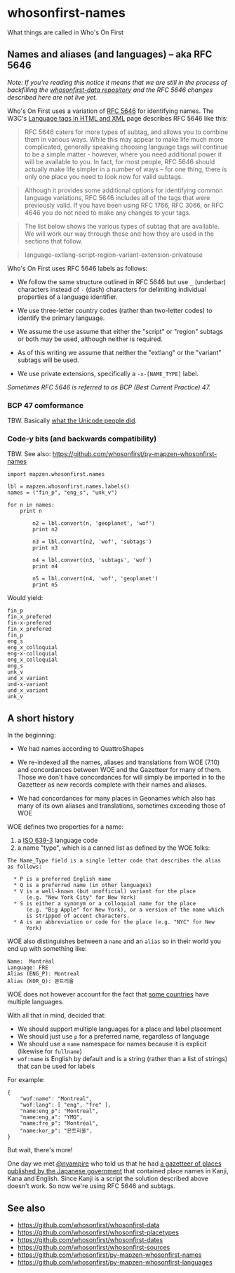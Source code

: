 # whosonfirst-names

What things are called in Who's On First

## Names and aliases (and languages) – aka RFC 5646

_Note: If you're reading this notice it means that we are still in the process of backfilling the [whosonfirst-data repository](https://github.com/whosonfirst/whosonfirst-data) and the RFC 5646 changes described here are not live yet._

Who's On First uses a variation of [RFC 5646](http://www.rfc-editor.org/rfc/rfc5646.txt) for identifying names. The W3C's [Language tags in HTML and XML](http://www.w3.org/International/articles) page describes RFC 5646 like this:

> RFC 5646 caters for more types of subtag, and allows you to combine them in various ways. While this may appear to make life much more complicated, generally speaking choosing language tags will continue to be a simple matter - however, where you need additional power it will be available to you. In fact, for most people, RFC 5646 should actually make life simpler in a number of ways – for one thing, there is only one place you need to look now for valid subtags.

> Although it provides some additional options for identifying common language variations, RFC 5646 includes all of the tags that were previously valid. If you have been using RFC 1766, RFC 3066, or RFC 4646 you do not need to make any changes to your tags.

> The list below shows the various types of subtag that are available. We will work our way through these and how they are used in the sections that follow.

> language-extlang-script-region-variant-extension-privateuse

Who's On First uses RFC 5646 labels as follows: 

* We follow the same structure outlined in RFC 5646 but use `_` (underbar) characters instead of `-` (dash) characters for delimiting individual properties of a language identifier.

* We use three-letter country codes (rather than two-letter codes) to identify the primary language.

* We assume the use assume that either the "script" or "region" subtags or both may be used, although neither is required.

* As of this writing we assume that neither the "extlang" or the "variant" subtags will be used.

* We use private extensions, specifically a `-x-[NAME_TYPE]` label.

_Sometimes RFC 5646 is referred to as BCP (Best Current Practice) 47._

### BCP 47 comformance

TBW. Basically [what the Unicode people did](http://www.unicode.org/reports/tr35/#BCP_47_Conformance).

### Code-y bits (and backwards compatibility)

TBW. See also: https://github.com/whosonfirst/py-mapzen-whosonfirst-names

```
import mapzen.whosonfirst.names

lbl = mapzen.whosonfirst.names.labels()
names = ("fin_p", "eng_s", "unk_v")

for n in names:
	print n

        n2 = lbl.convert(n, 'geoplanet', 'wof')
        print n2

        n3 = lbl.convert(n2, 'wof', 'subtags')
        print n3

        n4 = lbl.convert(n3, 'subtags', 'wof')
        print n4

        n5 = lbl.convert(n4, 'wof', 'geoplanet')
        print n5
```

Would yield:

```
fin_p
fin_x_prefered
fin-x-prefered
fin_x_prefered
fin_p
eng_s
eng_x_colloquial
eng-x-colloquial
eng_x_colloquial
eng_s
unk_v
und_x_variant
und-x-variant
und_x_variant
unk_v
```

## A short history

In the beginning:

* We had names according to QuattroShapes

* We re-indexed all the names, aliases and translations from WOE (7.10) and concordances
  between WOE and the Gazetteer for many of them. Those we don't have
  concordances for will simply be imported in to the Gazetteer as new records
  complete with their names and aliases.

* We had concordances for many places in Geonames which also has many of its
  own aliases and translations, sometimes exceeding those of WOE

WOE defines two properties for a name:

1. a [ISO 639-3](https://en.wikipedia.org/wiki/ISO_639-3) language code
2. a name "type", which is a canned list as defined by the WOE folks:

```
The Name_Type field is a single letter code that describes the alias
as follows:

  * P is a preferred English name
  * Q is a preferred name (in other languages)
  * V is a well-known (but unofficial) variant for the place
      (e.g. "New York City" for New York)
  * S is either a synonym or a colloquial name for the place
      (e.g. "Big Apple" for New York), or a version of the name which
      is stripped of accent characters.
  * A is an abbreviation or code for the place (e.g. "NYC" for New
      York)
```

WOE also distinguishes between a `name` and an `alias` so in their world you end
up with something like:

```
Name:  Montréal 
Language: FRE
Alias (ENG_P): Montreal
Alias (KOR_Q): 몬트리올
```

WOE does not however account for the fact that [some
countries](https://www.youtube.com/watch?v=OHzMTSK1V4o) have multiple
languages.

With all that in mind, decided that:

* We should support multiple languages for a place and label placement
* We should just use `p` for a preferred name, regardless of language
* We should use a `name` namespace for names because it is explicit (likewise
  for `fullname`)
* `wof:name` is English by default and is a string (rather than a list of strings) that can be used for labels
 
For example:

```
{
	"wof:name": "Montreal",
	"wof:lang": [ "eng", "fre" ],
	"name:eng_p": "Montreal",
	"name:eng_a": "YMQ",
	"name:fre_p": "Montréal",
	"name:kor_p": "몬트리올",
}
```

But wait, there's more!

One day we met [@nyampire](https://github.com/nyampire) who told us that he had [a gazetteer of places published by the Japanese government](https://github.com/nyampire/Gazetteer_JP_2007) that contained place names in Kanji, Kana and English. Since Kanji is a script the solution described above doesn't work. So now we're using RFC 5646 and subtags.

## See also

* https://github.com/whosonfirst/whosonfirst-data
* https://github.com/whosonfirst/whosonfirst-placetypes
* https://github.com/whosonfirst/whosonfirst-dates
* https://github.com/whosonfirst/whosonfirst-sources
* https://github.com/whosonfirst/py-mapzen-whosonfirst-names
* https://github.com/whosonfirst/py-mapzen-whosonfirst-languages

